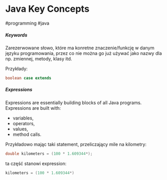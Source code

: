 # Java Key Concepts
#programming #java

##### Keywords
Zarezerwowane słowo, które ma konretne znaczenie/funkcję w danym języku programowania, przez co nie można go już używać jako nazwy dla np. zmiennej, metody, klasy itd.

Przykłady: 
```java
boolean case extends
```

##### Expressions
Expressions are essentially building blocks of all Java programs.
Expressions are built with: 
- variables, 
- operators, 
- values, 
- method calls.

Przykładowo mając taki statement, przeliczający mile na kilometry:
```java
double kilometers = (100 * 1.609344*);
```
ta część stanowi expression:
```java
kilometers = (100 * 1.609344*)
```